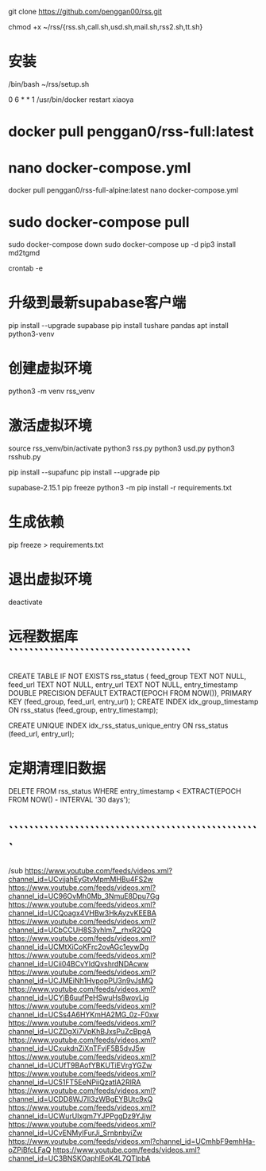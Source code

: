 git clone https://github.com/penggan00/rss.git

chmod +x ~/rss/{rss.sh,call.sh,usd.sh,mail.sh,rss2.sh,tt.sh}
# 安装
/bin/bash ~/rss/setup.sh

0 6 * * 1 /usr/bin/docker restart xiaoya

# docker pull penggan0/rss-full:latest
# nano docker-compose.yml
docker pull penggan0/rss-full-alpine:latest
nano docker-compose.yml

# sudo docker-compose pull
sudo docker-compose down
sudo docker-compose up -d
pip3 install md2tgmd

crontab -e
# 升级到最新supabase客户端
pip install --upgrade supabase
pip install tushare pandas
apt install python3-venv
# 创建虚拟环境
python3 -m venv rss_venv
# 激活虚拟环境
source rss_venv/bin/activate
python3 rss.py
python3 usd.py
python3 rsshub.py

pip install --supafunc
pip install --upgrade pip

supabase-2.15.1
pip freeze
python3 -m pip install -r requirements.txt
# 生成依赖
pip freeze > requirements.txt
# 退出虚拟环境
deactivate

# 远程数据库````````````````````````````````````
CREATE TABLE IF NOT EXISTS rss_status (
    feed_group TEXT NOT NULL,
    feed_url TEXT NOT NULL,
    entry_url TEXT NOT NULL,
    entry_timestamp DOUBLE PRECISION DEFAULT EXTRACT(EPOCH FROM NOW()),
    PRIMARY KEY (feed_group, feed_url, entry_url)
);
CREATE INDEX idx_group_timestamp ON rss_status (feed_group, entry_timestamp);

CREATE UNIQUE INDEX idx_rss_status_unique_entry ON rss_status (feed_url, entry_url);

# ​定期清理旧数据​
DELETE FROM rss_status 
WHERE entry_timestamp < EXTRACT(EPOCH FROM NOW() - INTERVAL '30 days');
# ``````````````````````````````````````````````````
/sub https://www.youtube.com/feeds/videos.xml?channel_id=UCvijahEyGtvMpmMHBu4FS2w https://www.youtube.com/feeds/videos.xml?channel_id=UC96OvMh0Mb_3NmuE8Dpu7Gg https://www.youtube.com/feeds/videos.xml?channel_id=UCQoagx4VHBw3HkAyzvKEEBA https://www.youtube.com/feeds/videos.xml?channel_id=UCbCCUH8S3yhlm7__rhxR2QQ https://www.youtube.com/feeds/videos.xml?channel_id=UCMtXiCoKFrc2ovAGc1eywDg https://www.youtube.com/feeds/videos.xml?channel_id=UCii04BCvYIdQvshrdNDAcww https://www.youtube.com/feeds/videos.xml?channel_id=UCJMEiNh1HvpopPU3n9vJsMQ https://www.youtube.com/feeds/videos.xml?channel_id=UCYjB6uufPeHSwuHs8wovLjg https://www.youtube.com/feeds/videos.xml?channel_id=UCSs4A6HYKmHA2MG_0z-F0xw https://www.youtube.com/feeds/videos.xml?channel_id=UCZDgXi7VpKhBJxsPuZcBpgA https://www.youtube.com/feeds/videos.xml?channel_id=UCxukdnZiXnTFvjF5B5dvJ5w https://www.youtube.com/feeds/videos.xml?channel_id=UCUfT9BAofYBKUTiEVrgYGZw https://www.youtube.com/feeds/videos.xml?channel_id=UC51FT5EeNPiiQzatlA2RlRA https://www.youtube.com/feeds/videos.xml?channel_id=UCDD8WJ7Il3zWBgEYBUtc9xQ https://www.youtube.com/feeds/videos.xml?channel_id=UCWurUlxgm7YJPPggDz9YJjw https://www.youtube.com/feeds/videos.xml?channel_id=UCvENMyIFurJi_SrnbnbyiZw https://www.youtube.com/feeds/videos.xml?channel_id=UCmhbF9emhHa-oZPiBfcLFaQ https://www.youtube.com/feeds/videos.xml?channel_id=UC3BNSKOaphlEoK4L7QTlpbA